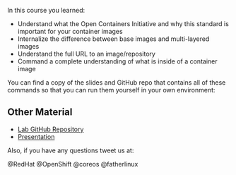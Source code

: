 In this course you learned:

- Understand what the Open Containers Initiative and why this standard is important for your container images
- Internalize the difference between base images and multi-layered images
- Understand the full URL to an image/repository
- Command a complete understanding of what is inside of a container image

You can find a copy of the slides and GitHub repo that contains all of these commands so that you can run them yourself in your own environment:

## Other Material
- [Lab GitHub Repository](https://github.com/openshift-labs/learn-katacoda)
- [Presentation](https://goo.gl/wnB7JK)

Also, if you have any questions tweet us at:

@RedHat @OpenShift @coreos @fatherlinux
